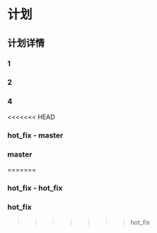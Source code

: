 # 计划

## 计划详情
### 1
### 2
### 4
<<<<<<< HEAD
### hot_fix - master
### master
=======
### hot_fix - hot_fix
### hot_fix
>>>>>>> hot_fix
